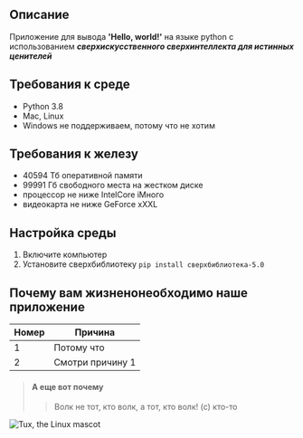 ## Описание
Приложение для вывода **'Hello, world!'** на языке python с использованием **_сверхискусственного сверхинтеллекта для истинных ценителей_**

## Требования к среде
* Python 3.8
* Mac, Linux
* Windows не поддерживаем, потому что не хотим

## Требования к железу
* 40594 Тб оперативной памяти
* 99991 Гб свободного места на жестком диске
* процессор не ниже IntelCore iМного
* видеокарта не ниже GeForce xXXL
 
## Настройка среды
1. Включите компьютер
1. Установите сверхбиблиотеку
```pip install сверхбиблиотека-5.0```

## Почему вам жизненонеобходимо наше приложение
| Номер | Причина  | 
|---|---|
| 1  | Потому что  |
| 2  | Смотри причину 1  |

> #### А еще вот почему
>
>> Волк не тот, кто волк, а тот, кто волк! (с) кто-то

![Tux, the Linux mascot](/assets/images/tux.png)

